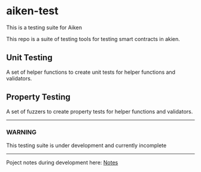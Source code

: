 # aiken-test

This is a testing suite for Aiken

This repo is a suite of testing tools for testing smart contracts in akien.

## Unit Testing

A set of helper functions to create unit tests for helper functions and validators.

## Property Testing

A set of fuzzers to create property tests for helper functions and validators.

---

### WARNING

This testing suite is under development and currently incomplete

---

Poject notes during development here: 
[Notes](./Notes.md)